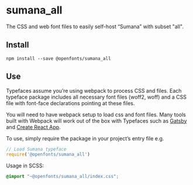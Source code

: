 
# sumana_all

The CSS and web font files to easily self-host “Sumana” with subset "all".

## Install

`npm install --save @openfonts/sumana_all`

## Use

Typefaces assume you’re using webpack to process CSS and files. Each typeface
package includes all necessary font files (woff2, woff) and a CSS file with
font-face declarations pointing at these files.

You will need to have webpack setup to load css and font files. Many tools built
with Webpack will work out of the box with Typefaces such as [Gatsby](https://github.com/gatsbyjs/gatsby)
and [Create React App](https://github.com/facebookincubator/create-react-app).

To use, simply require the package in your project’s entry file e.g.

```javascript
// Load Sumana typeface
require('@openfonts/sumana_all')
```

Usage in SCSS:
```scss
@import "~@openfonts/sumana_all/index.css";
```

